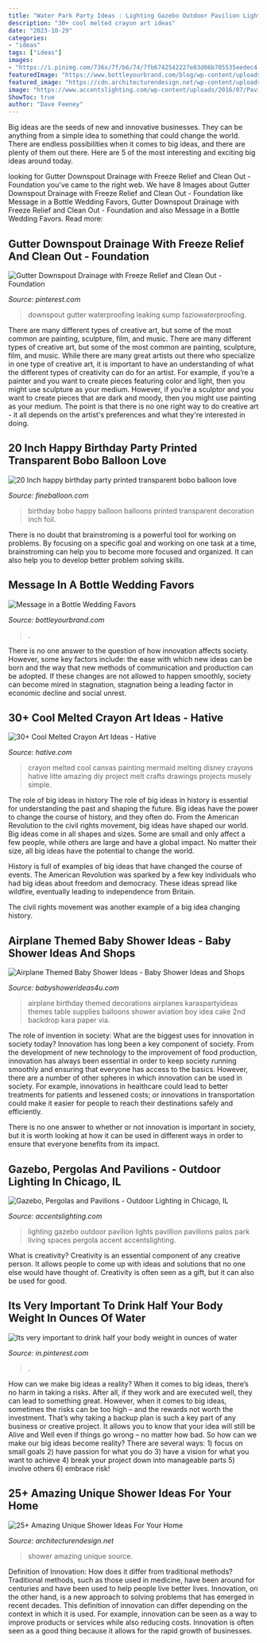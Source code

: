 ```yaml
---
title: "Water Park Party Ideas : Lighting Gazebo Outdoor Pavilion Lights Pavillion Pavilions Palos Park Living Spaces Pergola Accent Accentslighting"
description: "30+ cool melted crayon art ideas"
date: "2023-10-29"
categories:
- "ideas"
tags: ["ideas"]
images:
- "https://i.pinimg.com/736x/7f/b6/74/7fb6742542227e03d06b705535eedec4--body-weight-weight-loss.jpg"
featuredImage: "https://www.bottleyourbrand.com/blog/wp-content/uploads/2015/03/Message-in-a-Bottle-tabel-decoration.jpg"
featured_image: "https://cdn.architecturendesign.net/wp-content/uploads/2016/03/AD-Amazing-Unique-Shower-Ideas-For-Your-Home-18.jpg"
image: "https://www.accentslighting.com/wp-content/uploads/2016/07/Pavillion7.jpg"
ShowToc: true
author: "Dave Feeney"
---
```



Big ideas are the seeds of new and innovative businesses. They can be anything from a simple idea to something that could change the world. There are endless possibilities when it comes to big ideas, and there are plenty of them out there. Here are 5 of the most interesting and exciting big ideas around today.

	

		
looking for Gutter Downspout Drainage with Freeze Relief and Clean Out - Foundation you've came to the right web. We have 8 Images about Gutter Downspout Drainage with Freeze Relief and Clean Out - Foundation like Message in a Bottle Wedding Favors, Gutter Downspout Drainage with Freeze Relief and Clean Out - Foundation and also Message in a Bottle Wedding Favors. Read more:
		
    
## Gutter Downspout Drainage With Freeze Relief And Clean Out - Foundation

<img loading=lazy src="https://i.pinimg.com/736x/03/7f/23/037f23aeefb88c472fd992aed0e175c4.jpg" onerror="this.onerror=null;this.src='https://tse1.mm.bing.net/th?id=OIP._UB17zJr5mnbEMQ0_zhEWgHaJ3&amp;pid=15.1';" alt="Gutter Downspout Drainage with Freeze Relief and Clean Out - Foundation">

_Source: pinterest.com_

>downspout gutter waterproofing leaking sump faziowaterproofing. 

	

There are many different types of creative art, but some of the most common are painting, sculpture, film, and music.
There are many different types of creative art, but some of the most common are painting, sculpture, film, and music. While there are many great artists out there who specialize in one type of creative art, it is important to have an understanding of what the different types of creativity can do for an artist. For example, if you’re a painter and you want to create pieces featuring color and light, then you might use sculpture as your medium. However, if you’re a sculptor and you want to create pieces that are dark and moody, then you might use painting as your medium. The point is that there is no one right way to do creative art - it all depends on the artist's preferences and what they're interested in doing.

    
## 20 Inch Happy Birthday Party Printed Transparent Bobo Balloon Love

<img loading=lazy src="https://fineballoon.com/images/products/202012071004_03.jpg" onerror="this.onerror=null;this.src='https://tse1.mm.bing.net/th?id=OIP.0Z_7AV2O0BOXbAz3TZXa1wHaHa&amp;pid=15.1';" alt="20 Inch happy birthday party printed transparent bobo balloon love">

_Source: fineballoon.com_

>birthday bobo happy balloon balloons printed transparent decoration inch foil. 

	

There is no doubt that brainstroming is a powerful tool for working on problems. By focusing on a specific goal and working on one task at a time, brainstroming can help you to become more focused and organized. It can also help you to develop better problem solving skills.

    
## Message In A Bottle Wedding Favors

<img loading=lazy src="https://www.bottleyourbrand.com/blog/wp-content/uploads/2015/03/Message-in-a-Bottle-tabel-decoration.jpg" onerror="this.onerror=null;this.src='https://tse1.mm.bing.net/th?id=OIP.xrCcpwHCN1kBDVZ4VeXeQQHaK5&amp;pid=15.1';" alt="Message in a Bottle Wedding Favors">

_Source: bottleyourbrand.com_

>. 

	

There is no one answer to the question of how innovation affects society. However, some key factors include: the ease with which new ideas can be born and the way that new methods of communication and production can be adopted. If these changes are not allowed to happen smoothly, society can become mired in stagnation, stagnation being a leading factor in economic decline and social unrest.

    
## 30+ Cool Melted Crayon Art Ideas - Hative

<img loading=lazy src="https://hative.com/wp-content/uploads/2014/04/melted-crayon-art/9-litte-mermaid.jpg" onerror="this.onerror=null;this.src='https://tse2.mm.bing.net/th?id=OIP.1GLkSz3y7XvFCZBdqyUPrgHaHU&amp;pid=15.1';" alt="30+ Cool Melted Crayon Art Ideas - Hative">

_Source: hative.com_

>crayon melted cool canvas painting mermaid melting disney crayons hative litte amazing diy project melt crafts drawings projects musely simple. 

	

The role of big ideas in history
The role of big ideas in history is essential for understanding the past and shaping the future. Big ideas have the power to change the course of history, and they often do. From the American Revolution to the civil rights movement, big ideas have shaped our world.
Big ideas come in all shapes and sizes. Some are small and only affect a few people, while others are large and have a global impact. No matter their size, all big ideas have the potential to change the world.

History is full of examples of big ideas that have changed the course of events. The American Revolution was sparked by a few key individuals who had big ideas about freedom and democracy. These ideas spread like wildfire, eventually leading to independence from Britain.

The civil rights movement was another example of a big idea changing history.

    
## Airplane Themed Baby Shower Ideas - Baby Shower Ideas And Shops

<img loading=lazy src="https://babyshowerideas4u.com/wp-content/uploads/2014/01/airplane-51.jpg" onerror="this.onerror=null;this.src='https://tse1.mm.bing.net/th?id=OIP.nKpbKO2XOuZ3Xb297BfY7gHaLH&amp;pid=15.1';" alt="Airplane Themed Baby Shower Ideas - Baby Shower Ideas and Shops">

_Source: babyshowerideas4u.com_

>airplane birthday themed decorations airplanes karaspartyideas themes table supplies balloons shower aviation boy idea cake 2nd backdrop kara paper via. 

	

The role of invention in society: What are the biggest uses for innovation in society today?
Innovation has long been a key component of society. From the development of new technology to the improvement of food production, innovation has always been essential in order to keep society running smoothly and ensuring that everyone has access to the basics. 
However, there are a number of other spheres in which innovation can be used in society. For example, innovations in healthcare could lead to better treatments for patients and lessened costs; or innovations in transportation could make it easier for people to reach their destinations safely and efficiently. 

There is no one answer to whether or not innovation is important in society, but it is worth looking at how it can be used in different ways in order to ensure that everyone benefits from its impact.

    
## Gazebo, Pergolas And Pavilions - Outdoor Lighting In Chicago, IL

<img loading=lazy src="https://www.accentslighting.com/wp-content/uploads/2016/07/Pavillion7.jpg" onerror="this.onerror=null;this.src='https://tse3.mm.bing.net/th?id=OIP.ZRDgt3rkVDCbJEmpsDQwZwHaLH&amp;pid=15.1';" alt="Gazebo, Pergolas and Pavilions - Outdoor Lighting in Chicago, IL">

_Source: accentslighting.com_

>lighting gazebo outdoor pavilion lights pavillion pavilions palos park living spaces pergola accent accentslighting. 

	

What is creativity?
Creativity is an essential component of any creative person. It allows people to come up with ideas and solutions that no one else would have thought of. Creativity is often seen as a gift, but it can also be used for good.

    
## Its Very Important To Drink Half Your Body Weight In Ounces Of Water

<img loading=lazy src="https://i.pinimg.com/736x/7f/b6/74/7fb6742542227e03d06b705535eedec4--body-weight-weight-loss.jpg" onerror="this.onerror=null;this.src='https://tse1.mm.bing.net/th?id=OIP.Za6wd1TaLDYf8aDGW3lCgQDMEy&amp;pid=15.1';" alt="Its very important to drink half your body weight in ounces of water">

_Source: in.pinterest.com_

>. 

	

How can we make big ideas a reality?
When it comes to big ideas, there’s no harm in taking a risks. After all, if they work and are executed well, they can lead to something great. However, when it comes to big ideas, sometimes the risks can be too high – and the rewards not worth the investment. That’s why taking a backup plan is such a key part of any business or creative project. It allows you to know that your idea will still be Alive and Well even if things go wrong – no matter how bad. So how can we make our big ideas become reality?
There are several ways: 1) focus on small goals 2) have passion for what you do 3) have a vision for what you want to achieve 4) break your project down into manageable parts 5) involve others 6) embrace risk!

    
## 25+ Amazing Unique Shower Ideas For Your Home

<img loading=lazy src="https://cdn.architecturendesign.net/wp-content/uploads/2016/03/AD-Amazing-Unique-Shower-Ideas-For-Your-Home-18.jpg" onerror="this.onerror=null;this.src='https://tse1.mm.bing.net/th?id=OIP.PfM440tK5mTA2PBgJnhWDwHaLH&amp;pid=15.1';" alt="25+ Amazing Unique Shower Ideas For Your Home">

_Source: architecturendesign.net_

>shower amazing unique source. 

	

Definition of Innovation: How does it differ from traditional methods?
Traditional methods, such as those used in medicine, have been around for centuries and have been used to help people live better lives. Innovation, on the other hand, is a new approach to solving problems that has emerged in recent decades. This definition of innovation can differ depending on the context in which it is used. For example, innovation can be seen as a way to improve products or services while also reducing costs. Innovation is often seen as a good thing because it allows for the rapid growth of businesses.

